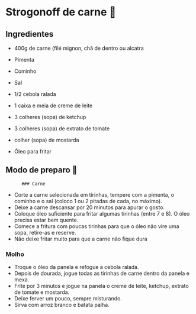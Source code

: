 #  Strogonoff de carne :meat_on_bone:

## Ingredientes
- 400g de carne (filé mignon, chã de dentro ou alcatra

-  Pimenta

-  Cominho

- Sal

- 1/2 cebola ralada

- 1 caixa e meia de creme de leite    

- 3 colheres (sopa) de ketchup

- 3 colheres (sopa) de extrato de tomate

-  colher (sopa) de mostarda

-    Óleo para fritar

  

  ## Modo de preparo :notebook_with_decorative_cover:

          ### Carne

  - Corte a carne selecionada em tirinhas, tempere com a pimenta, o cominho e o sal (coloco 1 ou 2 pitadas de cada, no máximo).
  - Deixe a carne descansar por 20 minutos para apurar o gosto.
  - Coloque óleo suficiente para fritar algumas tirinhas (entre 7 e 8). O óleo precisa estar bem quente.
  - Comece a fritura com poucas tirinhas para que o óleo não vire uma sopa, retire-as e reserve.
  - Não deixe fritar muito para que a carne não fique dura

  ### Molho

  - Troque o óleo da panela e refogue a cebola ralada.
  - Depois de dourada, jogue todas as tirinhas de carne dentro da panela e mexa.
  - Frite por 3 minutos e jogue na panela o creme de leite, ketchup, extrato de tomate e mostarda.
  - Deixe ferver um pouco, sempre misturando.
  - Sirva com arroz branco e batata palha.